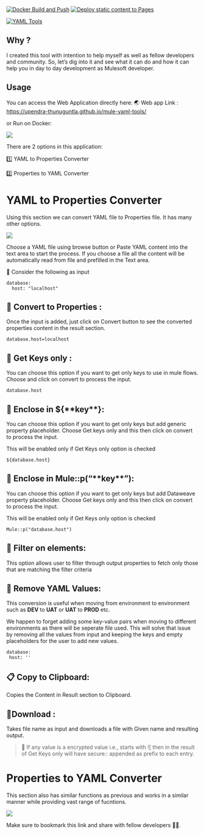 [![Docker Build and Push](https://github.com/Upendra-Thunuguntla/mule-yaml-tools/actions/workflows/docker-image.yml/badge.svg)](https://github.com/Upendra-Thunuguntla/mule-yaml-tools/actions/workflows/docker-image.yml)
[![Deploy static content to Pages](https://github.com/Upendra-Thunuguntla/mule-yaml-tools/actions/workflows/static.yml/badge.svg)](https://github.com/Upendra-Thunuguntla/mule-yaml-tools/actions/workflows/static.yml)

[![YAML Tools](https://miro.medium.com/v2/resize:fit:720/format:webp/0*VNyidRqsr60sdIKi.png)](https://upendra-thunuguntla.github.io/mule-yaml-tools/)


## Why ?
I created this tool with intention to help myself as well as fellow developers and community. So, let’s dig into it and see what it can do and how it can help you in day to day development as Mulesoft developer.


## Usage

You can access the Web Application directly here: 🌏 Web app Link : https://upendra-thunuguntla.github.io/mule-yaml-tools/


or Run on Docker:

[![](https://cdn.icon-icons.com/icons2/2530/PNG/128/docker_button_icon_151885.png)](https://hub.docker.com/r/upendrathunuguntla/yaml-tools)


There are 2 options in this application:

1️⃣ YAML to Properties Converter

2️⃣ Properties to YAML Converter

# YAML to Properties Converter
Using this section we can convert YAML file to Properties file. It has many other options.

![](https://miro.medium.com/v2/resize:fit:720/format:webp/1*6PY1ABIVBB5TE1AZfJujQA.png)

Choose a YAML file using browse button or Paste YAML content into the text area to start the process.
If you choose a file all the content will be automatically read from file and prefilled in the Text area.

🤞 Consider the following as input

```
database:
  host: "localhost"
```
## 🌠 Convert to Properties : 
Once the input is added, just click on Convert button to see the converted properties content in the result section.

```
database.host=localhost
```
## 🌠 Get Keys only : 
You can choose this option if you want to get only keys to use in mule flows. Choose and click on convert to process the input.

```
database.host
```

## 🌠 Enclose in ${\*\*key**}: 
You can choose this option if you want to get only keys but add generic property placeholder. Choose Get keys only and this then click on convert to process the input.

This will be enabled only if Get Keys only option is checked
```
${database.host}
```

## 🌠 Enclose in Mule::p(“\*\*key**”): 
You can choose this option if you want to get only keys but add Dataweave property placeholder. Choose Get keys only and this then click on convert to process the input.

This will be enabled only if Get Keys only option is checked
```
Mule::p("database.host")
```

## 🥳 Filter on elements: 
This option allows user to filter through output properties to fetch only those that are matching the filter criteria

## 🌠 Remove YAML Values: 

This conversion is useful when moving from environment to environment such as **DEV** to **UAT** or **UAT** to **PROD** etc.

We happen to forget adding some key-value pairs when moving to different environments as there will be seperate file used. This will solve that issue by removing all the values from input and keeping the keys and empty placeholders for the user to add new values.

```
database:
 host: ''
```
## 📋 Copy to Clipboard: 
Copies the Content in Result section to Clipboard.

## 📁Download : 
Takes file name as input and downloads a file with Given name and resulting output.

> 🚀 If any value is a encrypted value i.e., starts with ![ then in the result of Get Keys only will have secure:: appended as prefix to each entry.

# Properties to YAML Converter
This section also has similar functions as previous and works in a similar manner while providing vast range of fucntions.

![](https://miro.medium.com/v2/resize:fit:720/format:webp/1*F3RRCYxrciNMapHX2Ewpxw.png)

Make sure to bookmark this link and share with fellow developers 🐱‍🏍.




